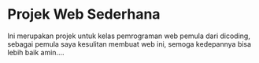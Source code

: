 # Projek Web Sederhana
Ini merupakan projek untuk kelas pemrograman web pemula dari dicoding, sebagai pemula saya kesulitan membuat web ini, semoga kedepannya bisa lebih baik amin....
